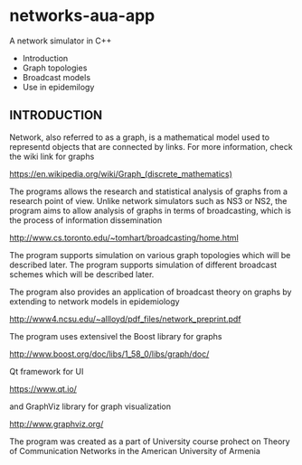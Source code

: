 # networks-aua-app
A network simulator in C++

* Introduction
* Graph topologies
* Broadcast models
* Use in epidemilogy


INTRODUCTION
------------

Network, also referred to as a graph, is a mathematical model used to representd objects that are connected by links.
For more information, check the wiki link for graphs

https://en.wikipedia.org/wiki/Graph_(discrete_mathematics)

The programs allows the research and statistical analysis of graphs from a research point of view. Unlike network simulators such as
NS3 or NS2, the program aims to allow analysis of graphs in terms of broadcasting, which is the process of information dissemination

http://www.cs.toronto.edu/~tomhart/broadcasting/home.html

The program supports simulation on various graph topologies which will be described later.
The program supports simulation of different broadcast schemes which will be described later.

The program also provides an application of broadcast theory on graphs by extending to network models in epidemiology

http://www4.ncsu.edu/~allloyd/pdf_files/network_preprint.pdf

The program uses extensivel the Boost library for graphs

http://www.boost.org/doc/libs/1_58_0/libs/graph/doc/

Qt framework for UI

https://www.qt.io/

and GraphViz library for graph visualization

http://www.graphviz.org/

The program was created as a part of University course prohect on Theory of Communication Networks in the American University of Armenia



